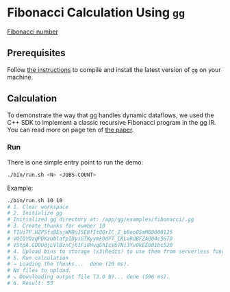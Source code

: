 # Fibonacci Calculation Using `gg`

[Fibonacci number](https://en.wikipedia.org/wiki/Fibonacci_number)

## Prerequisites

Follow [the instructions](https://github.com/StanfordSNR/gg/blob/master/README.md#build-directions) to compile and install the latest version of `gg` on your machine.

## Calculation

To demonstrate the way that gg handles dynamic dataflows, we used the C++ SDK to implement a classic recursive Fibonacci program in the gg IR. You can read more on page ten of [the paper](https://www.usenix.org/system/files/atc19-fouladi.pdf).

### Run

There is one simple entry point to run the demo:

```sh
./bin/run.sh <N> <JOBS-COUNT>
```

Example:

```sh
./bin/run.sh 10 10
# 1. Clear workspace
# 2. Initialize gg
# Initialized gg directory at: /app/gg/examples/fibonacci/.gg
# 3. Create thunks for number 10
# TIUi7P.HZPSfs0EsjWHBuJ5E8fItQQrIC_Z_b8eo05mM00000125
# VOIOYOzqPDKzUblafpIDyiGTKyymk0dPT_CKLaRdBFZA004c5670
# V5tpA.GDOUdjLVlBznCj61Fi8HvqGhIcV67Ni3YvOkEE001bc520
# 4. Upload bins to storage (s3\Redis) to use them from serverless functions
# 5. Run calculation
# → Loading the thunks...  done (26 ms).
# No files to upload.
# ↘ Downloading output file (3.0 B)... done (596 ms).
# 6. Result: 55
```
